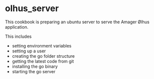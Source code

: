 # olhus_server

This cookbook is preparing an ubuntu server to serve the Amager Ølhus application.

This includes
- setting environment variables
- setting up a user
- creating the go folder structure
- getting the latest code from git
- installing the go binary
- starting the go server
